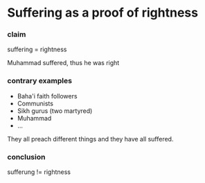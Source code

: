 # Suffering as a proof of rightness

### claim

suffering = rightness

Muhammad suffered, thus he was right

### contrary examples

- Baha'i faith followers
- Communists
- Sikh gurus (two martyred)
- Muhammad
- ...

They all preach different things and they have all suffered.

### conclusion

sufferung != rightness
